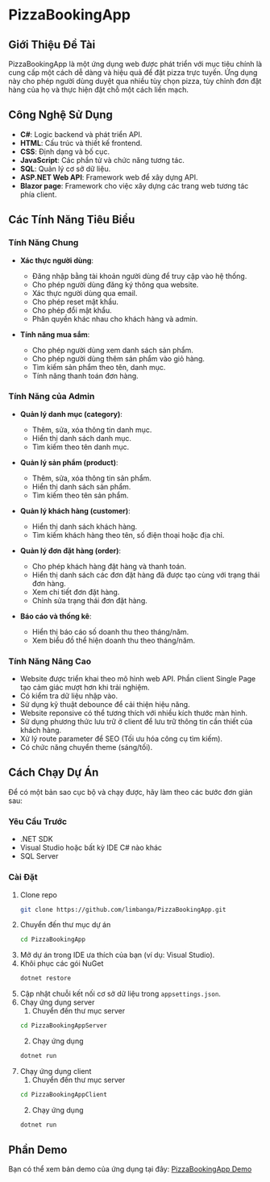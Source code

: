 # PizzaBookingApp

## Giới Thiệu Đề Tài

PizzaBookingApp là một ứng dụng web được phát triển với mục tiêu chính là cung cấp một cách dễ dàng và hiệu quả để đặt pizza trực tuyến. Ứng dụng này cho phép người dùng duyệt qua nhiều tùy chọn pizza, tùy chỉnh đơn đặt hàng của họ và thực hiện đặt chỗ một cách liền mạch.

## Công Nghệ Sử Dụng

- **C#**: Logic backend và phát triển API.
- **HTML**: Cấu trúc và thiết kế frontend.
- **CSS**: Định dạng và bố cục.
- **JavaScript**: Các phần tử và chức năng tương tác.
- **SQL**: Quản lý cơ sở dữ liệu.
- **ASP.NET Web API**: Framework web để xây dựng API.
- **Blazor page**: Framework cho việc xây dựng các trang web tương tác phía client.

## Các Tính Năng Tiêu Biểu

### Tính Năng Chung

- **Xác thực người dùng**:
  - Đăng nhập bằng tài khoản người dùng để truy cập vào hệ thống.
  - Cho phép người dùng đăng ký thông qua website.
  - Xác thực người dùng qua email.
  - Cho phép reset mật khẩu.
  - Cho phép đổi mật khẩu.
  - Phân quyền khác nhau cho khách hàng và admin.

- **Tính năng mua sắm**:
  - Cho phép người dùng xem danh sách sản phẩm.
  - Cho phép người dùng thêm sản phẩm vào giỏ hàng.
  - Tìm kiếm sản phẩm theo tên, danh mục.
  - Tính năng thanh toán đơn hàng.

### Tính Năng của Admin

- **Quản lý danh mục (category)**:
  - Thêm, sửa, xóa thông tin danh mục.
  - Hiển thị danh sách danh mục.
  - Tìm kiếm theo tên danh mục.

- **Quản lý sản phẩm (product)**:
  - Thêm, sửa, xóa thông tin sản phẩm.
  - Hiển thị danh sách sản phẩm.
  - Tìm kiếm theo tên sản phẩm.

- **Quản lý khách hàng (customer)**:
  - Hiển thị danh sách khách hàng.
  - Tìm kiếm khách hàng theo tên, số điện thoại hoặc địa chỉ.

- **Quản lý đơn đặt hàng (order)**:
  - Cho phép khách hàng đặt hàng và thanh toán.
  - Hiển thị danh sách các đơn đặt hàng đã được tạo cùng với trạng thái đơn hàng.
  - Xem chi tiết đơn đặt hàng.
  - Chỉnh sửa trạng thái đơn đặt hàng.

- **Báo cáo và thống kê**:
  - Hiển thị báo cáo số doanh thu theo tháng/năm.
  - Xem biểu đồ thể hiện doanh thu theo tháng/năm.

### Tính Năng Nâng Cao

- Website được triển khai theo mô hình web API. Phần client Single Page tạo cảm giác mượt hơn khi trải nghiệm.
- Có kiểm tra dữ liệu nhập vào.
- Sử dụng kỹ thuật debounce để cải thiện hiệu năng.
- Website reponsive có thể tương thích với nhiều kích thước màn hình.
- Sử dụng phương thức lưu trữ ở client để lưu trữ thông tin cần thiết của khách hàng.
- Xử lý route parameter để SEO (Tối ưu hóa công cụ tìm kiếm).
- Có chức năng chuyển theme (sáng/tối).

## Cách Chạy Dự Án

Để có một bản sao cục bộ và chạy được, hãy làm theo các bước đơn giản sau:

### Yêu Cầu Trước

- .NET SDK
- Visual Studio hoặc bất kỳ IDE C# nào khác
- SQL Server

### Cài Đặt

1. Clone repo
   ```sh
   git clone https://github.com/limbanga/PizzaBookingApp.git
   ```
2. Chuyển đến thư mục dự án
   ```sh
   cd PizzaBookingApp
   ```
3. Mở dự án trong IDE ưa thích của bạn (ví dụ: Visual Studio).
4. Khôi phục các gói NuGet
   ```sh
   dotnet restore
   ```
5. Cập nhật chuỗi kết nối cơ sở dữ liệu trong `appsettings.json`.
6. Chạy ứng dụng server
   1. Chuyển đến thư mục server
   ```sh
   cd PizzaBookingAppServer
   ```
   2. Chạy ứng dụng
   ```sh
   dotnet run
   ```
7. Chạy ứng dụng client
   1. Chuyển đến thư mục server
   ```sh
   cd PizzaBookingAppClient
   ```
   2. Chạy ứng dụng
   ```sh
   dotnet run
   ```
## Phần Demo

Bạn có thể xem bản demo của ứng dụng tại đây: [PizzaBookingApp Demo](https://drive.google.com/drive/folders/1XgMgY8oiDnMTyJifk4VBCyoVtoyGpuJ8?usp=sharing)




